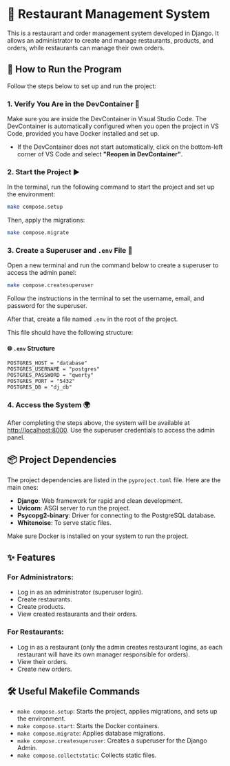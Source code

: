 # 🍴 Restaurant Management System

This is a restaurant and order management system developed in Django. It allows an administrator to create and manage restaurants, products, and orders, while restaurants can manage their own orders.

## 🚀 How to Run the Program

Follow the steps below to set up and run the project:

### 1. Verify You Are in the DevContainer 🐳
Make sure you are inside the DevContainer in Visual Studio Code. The DevContainer is automatically configured when you open the project in VS Code, provided you have Docker installed and set up.

- If the DevContainer does not start automatically, click on the bottom-left corner of VS Code and select **"Reopen in DevContainer"**.

### 2. Start the Project ▶️
In the terminal, run the following command to start the project and set up the environment:

```bash
make compose.setup
```

Then, apply the migrations:

```bash
make compose.migrate
```

### 3. Create a Superuser and `.env` File 🔑
Open a new terminal and run the command below to create a superuser to access the admin panel:

```bash
make compose.createsuperuser
```

Follow the instructions in the terminal to set the username, email, and password for the superuser.

After that, create a file named `.env` in the root of the project.

This file should have the following structure:

#### 🌐 `.env` Structure
```env
POSTGRES_HOST = "database"
POSTGRES_USERNAME = "postgres"
POSTGRES_PASSWORD = "qwerty"
POSTGRES_PORT = "5432"
POSTGRES_DB = "dj_db"
```

### 4. Access the System 🌍
After completing the steps above, the system will be available at [http://localhost:8000](http://localhost:8000). Use the superuser credentials to access the admin panel.

## 📦 Project Dependencies
The project dependencies are listed in the `pyproject.toml` file. Here are the main ones:

- **Django**: Web framework for rapid and clean development.
- **Uvicorn**: ASGI server to run the project.
- **Psycopg2-binary**: Driver for connecting to the PostgreSQL database.
- **Whitenoise**: To serve static files.

Make sure Docker is installed on your system to run the project.

## ✨ Features
### For Administrators:
- Log in as an administrator (superuser login).
- Create restaurants.
- Create products.
- View created restaurants and their orders.

### For Restaurants:
- Log in as a restaurant (only the admin creates restaurant logins, as each restaurant will have its own manager responsible for orders).
- View their orders.
- Create new orders.

## 🛠️ Useful Makefile Commands
- `make compose.setup`: Starts the project, applies migrations, and sets up the environment.
- `make compose.start`: Starts the Docker containers.
- `make compose.migrate`: Applies database migrations.
- `make compose.createsuperuser`: Creates a superuser for the Django Admin.
- `make compose.collectstatic`: Collects static files.

